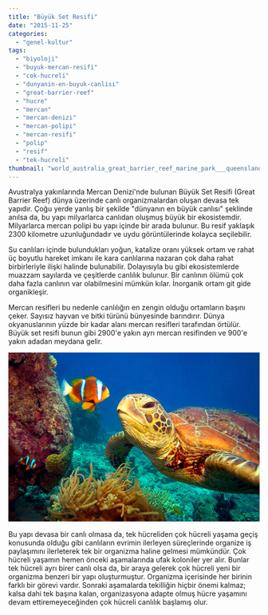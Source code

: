 ```yaml
---
title: "Büyük Set Resifi"
date: "2015-11-25"
categories: 
  - "genel-kultur"
tags: 
  - "biyoloji"
  - "buyuk-mercan-resifi"
  - "cok-hucreli"
  - "dunyanin-en-buyuk-canlisi"
  - "great-barrier-reef"
  - "hucre"
  - "mercan"
  - "mercan-denizi"
  - "mercan-polipi"
  - "mercan-resifi"
  - "polip"
  - "resif"
  - "tek-hucreli"
thumbnail: "world_australia_great_barrier_reef_marine_park___queensland___australia_008975_.jpg"
---
```


Avustralya yakınlarında Mercan Denizi'nde bulunan Büyük Set Resifi (Great Barrier Reef) dünya üzerinde canlı organizmalardan oluşan devasa tek yapıdır. Çoğu yerde yanlış bir şekilde "dünyanın en büyük canlısı" şeklinde anılsa da, bu yapı milyarlarca canlıdan oluşmuş büyük bir ekosistemdir. Milyarlarca mercan polipi bu yapı içinde bir arada bulunur. Bu resif yaklaşık 2300 kilometre uzunluğundadır ve uydu görüntülerinde kolayca seçilebilir.

Su canlıları içinde bulundukları yoğun, katalize oranı yüksek ortam ve rahat üç boyutlu hareket imkanı ile kara canlılarına nazaran çok daha rahat birbirleriyle ilişki halinde bulunabilir. Dolayısıyla bu gibi ekosistemlerde muazzam sayılarda ve çeşitlerde canlılık bulunur. Bir canlının ölümü çok daha fazla canlının var olabilmesini mümkün kılar. İnorganik ortam git gide organikleşir.

Mercan resifleri bu nedenle canlılığın en zengin olduğu ortamların başını çeker. Sayısız hayvan ve bitki türünü bünyesinde barındırır. Dünya okyanuslarının yüzde bir kadar alanı mercan resifleri tarafından örtülür. Büyük set resifi bunun gibi 2900'e yakın ayrı mercan resifinden ve 900'e yakın adadan meydana gelir.

![Büyük set resifi](images/the-great-barrier-reef-facts-for-kids-turtle-and-clownfish.jpg)

Bu yapı devasa bir canlı olmasa da, tek hücreliden çok hücreli yaşama geçiş konusunda olduğu gibi canlıların evrimin ilerleyen süreçlerinde organize iş paylaşımını ilerleterek tek bir organizma haline gelmesi mümkündür. Çok hücreli yaşamın hemen önceki aşamalarında ufak koloniler yer alır. Bunlar tek hücreli ayrı birer canlı olsa da, bir araya gelerek çok hücreli yeni bir organizma benzeri bir yapı oluşturmuştur. Organizma içerisinde her birinin farklı bir görevi vardır. Sonraki aşamalarda tekilliğin hiçbir önemi kalmaz; kalsa dahi tek başına kalan, organizasyona adapte olmuş hücre yaşamını devam ettiremeyeceğinden çok hücreli canlılık başlamış olur.
